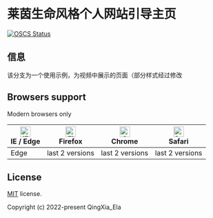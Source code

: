 # 莱茵生命风格个人网站引导主页

[![OSCS Status](https://www.oscs1024.com/platform/badge/QingXia-Ela/Rhine-Lab-Theme-Index-Page.svg?size=small)](https://www.oscs1024.com/project/QingXia-Ela/Rhine-Lab-Theme-Index-Page?ref=badge_small)

## 信息

该分支为一个使用示例，为视频中展示的页面（部分样式经过修改

## Browsers support

Modern browsers only

| [<img src="https://raw.githubusercontent.com/alrra/browser-logos/master/src/edge/edge_48x48.png" alt="IE / Edge" width="24px" height="24px" />](http://godban.github.io/browsers-support-badges/)</br>IE / Edge | [<img src="https://raw.githubusercontent.com/alrra/browser-logos/master/src/firefox/firefox_48x48.png" alt="Firefox" width="24px" height="24px" />](http://godban.github.io/browsers-support-badges/)</br>Firefox | [<img src="https://raw.githubusercontent.com/alrra/browser-logos/master/src/chrome/chrome_48x48.png" alt="Chrome" width="24px" height="24px" />](http://godban.github.io/browsers-support-badges/)</br>Chrome | [<img src="https://raw.githubusercontent.com/alrra/browser-logos/master/src/safari/safari_48x48.png" alt="Safari" width="24px" height="24px" />](http://godban.github.io/browsers-support-badges/)</br>Safari |
| --------- | --------- | --------- | --------- |
| Edge| last 2 versions| last 2 versions| last 2 versions

## License

[MIT](https://github.com/QingXia-Ela/Rhine-Lab-Theme-Index-Page/blob/main/LICENSE) license.

Copyright (c) 2022-present QingXia_Ela